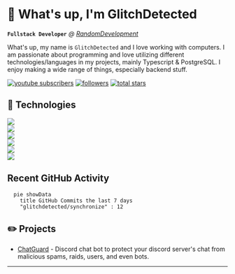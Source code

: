 <!-- <div align="center">

<img align="right" src="images/flakes.gif" width="30%" height="30%">
<img align="left" src="images/flakes.gif" width="30%" height="30%">

<br>-->
# 🗿 What's up, I'm GlitchDetected

**`Fullstack Developer`** *@ [RandomDevelopment](https://github.com/RandomDevTeam)*

What's up, my name is `GlitchDetected` and I love working with computers. I am passionate about programming and love utilizing different technologies/languages in my projects, mainly Typescript & PostgreSQL. I enjoy making a wide range of things, especially backend stuff.

<p align="left">
      <a href="https://www.youtube.com/@glitchdetected">
         <img alt="youtube subscribers" title="Subscribe" src="https://custom-icon-badges.demolab.com/youtube/channel/subscribers/UC6f9_ARBlEKAf8cDUcM1BzQ?color=%23E05D44&label=SUBSCRIBE&logo=video&logoColor=white&style=for-the-badge&labelColor=CE4630"/></a> 
      <a href="https://github.com/glitchdetected?tab=followers">
         <img alt="followers" title="Follow me" src="https://custom-icon-badges.demolab.com/github/followers/glitchdetected?color=236ad3&labelColor=1155ba&style=for-the-badge&logo=person-add&label=Follow&logoColor=white"/></a>
      <a href="https://github.com/glitchdetected?tab=repositories&sort=stargazers">
         <img alt="total stars" title="Total stars on GitHub" src="https://custom-icon-badges.demolab.com/github/stars/glitchdetected?color=55960c&style=for-the-badge&labelColor=488207&logo=star"/></a>
</p>

## 🧰 Technologies
<a href="https://github.com/GlitchDetected" title="Click Me">
      <img src="https://skillicons.dev/icons?i=apple,linux,ubuntu" /><br />
      <img src="https://skillicons.dev/icons?i=html,css,bash,go,js,ts,py,md,regex" /><br />
      <img src="https://skillicons.dev/icons?i=nodejs,npm,discordjs,express,vite,react,nextjs,tailwind,mongodb,postgres,redis" /><br />
      <img src="https://skillicons.dev/icons?i=git,github,docker,workers,sentry,bots" /><br />
      <img src="https://skillicons.dev/icons?i=vim,vscode,idea" /><br />
      <img src="https://skillicons.dev/icons?i=cloudflare,aws,discord" /><br />
</a>

## Recent GitHub Activity

```mermaid
  pie showData
    title GitHub Commits the last 7 days
    "glitchdetected/synchronize" : 12
```

## ✏️ Projects
- [ChatGuard](https://discord.com/oauth2/authorize?client_id=1237878380838523001) - Discord chat bot to protect your discord server's chat from malicious spams, raids, users, and even bots. <br />

---